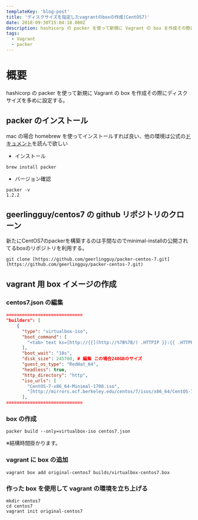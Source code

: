 ```yaml
---
templateKey: 'blog-post'
title: 'ディスクサイズを指定したvagrantのboxの作成(CentOS7)'
date: 2018-09-30T15:04:10.000Z
description: hashicorp の packer を使って新規に Vagrant の box を作成その際にディスクサイズを多めに設定する。
tags:
  - Vagrant
  - packer
---
```

# 概要
hashicorp の packer を使って新規に Vagrant の box を作成その際にディスクサイズを多めに設定する。

## packer のインストール

mac の場合 homebrew を使ってインストールすれば良い、他の環境は公式の[ドキュメント]([https://www.packer.io/docs/index.html](https://www.packer.io/docs/index.html))を読んで欲しい

- インストール

```
brew install packer
```

-  バージョン確認

```
packer -v
1.2.2
```

## geerlingguy/centos7 の github リポジトリのクローン

新たにCentOS7のpackerを構築するのは手間なのでminimal-installの公開されてるboxのリポジトリを利用する。

```
git clone [https://github.com/geerlingguy/packer-centos-7.git](https://github.com/geerlingguy/packer-centos-7.git)
```

## vagrant 用 box イメージの作成

### centos7.json の編集

```centos7.json
=============================
"builders": [
    {
      "type": "virtualbox-iso",
      "boot_command": [
        "<tab> text ks=[http://{{](http://%7B%7B/) .HTTPIP }}:{{ .HTTPPort }}/ks.cfg<enter><wait>"
      ],
      "boot_wait": "10s",
      "disk_size": 245760, # 編集 この場合240GBのサイズ
      "guest_os_type": "RedHat_64",
      "headless": true,
      "http_directory": "http",
      "iso_urls": [
        "CentOS-7-x86_64-Minimal-1708.iso",
        "[http://mirrors.ocf.berkeley.edu/centos/7/isos/x86_64/CentOS-7-x86_64-Minimal-1708.iso](http://mirrors.ocf.berkeley.edu/centos/7/isos/x86_64/CentOS-7-x86_64-Minimal-1708.iso)"
      ],
=============================
```

### box の作成

```
packer build --only=virtualbox-iso centos7.json
```

※結構時間掛かります。

### vagrant に box の追加

```
vagrant box add original-centos7 builds/virtualbox-centos7.box
```

### 作った box を使用して vagrant の環境を立ち上げる

```
mkdir centos7
cd centos7
vagrant init original-centos7
```
